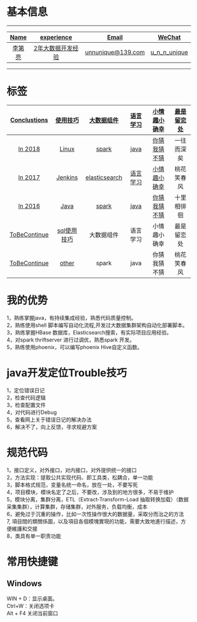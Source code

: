 # 基本信息  

---------------------------------------------------------------------  

|<a href="">Name</a>|<a href="">experience</a>|<a href="">Email</a>|<a href="">WeChat</a>|  
|:----:|:------:|:-----:|:-----:|  
|<a href="">李第亮</a>|<a href="">2年大数据开发经验<a>|<a href="">unnunique@139.com</a> |<a href="">u_n_n_unique</a> |  

---------------------------------------------------------------------  

# 标签

| <a href="">Conclustions</a> | <a href="">使用技巧</a> | <a href="">大数据组件</a> | <a href="">语言学习</a> | <a href="">小情趣小确幸</a> | <a href="">最是留恋处</a>  
|:------------:|:----------:|:---------:|:----------:|:----------:|:----------:|
| [In 2018](AADocs/conclusions-docs/In2018.md) | [Linux](AADocs/skill-docs/linux/index.md) | <a href="">spark</a>|<a href="">java</a> | <a href="">你猜我猜不猜</a> | 一往而深矣 |  
| [In 2017](AADocs/conclusions-docs/In2017.md) | [Jenkins](AADocs/skill-docs/jenkins/index.md) | [elasticsearch](AADocs/skill-docs/elasticsearch/index.md) | <a href="">语言学习</a> | <a href="">小情趣小确幸</a> | 桃花笑春风 |  
| [In 2016](AADocs/conclusions-docs/In2016.md) | [Java](AADocs/skill-docs/java/index.md) | <a href="">spark</a>|<a href="">java</a> | <a href="">你猜我猜不猜</a> | 十里相徘徊 |  
| [ToBeContinue]() | [sql使用技巧](AADocs/skill-docs/sql/index.md) | 大数据组件 | 语言学习 | 小情趣小确幸 | 最是留恋处 |  
| [ToBeContinue]() | [other]() | spark|java | 你猜我猜不猜 | 桃花笑春风 | 

# 我的优势
1，熟练掌握java，有持续集成经验，熟悉代码质量控制。  
2，熟练使用shell 脚本编写自动化流程,开发过大数据集群架构自动化部署脚本。  
3，熟练掌握HBase 数据库，Elasticsearch搜索，有实际项目应用经验。  
4，对spark thriftserver 进行过调优，熟悉spark 开发。  
5，熟练使用phoenix，可以编写phoenix Hive自定义函数。 
 

# java开发定位Trouble技巧
1，定位错误日记  
2，检查代码逻辑  
3，检查配置文件  
4，对代码进行Debug  
5，查看网上关于错误日记的解决办法  
6，解决不了，向上反馈，寻求规避方案  

# 规范代码
1，接口定义，对外接口，对内接口，对外提供统一的接口    
2，方法实现：提取公共实现代码、即工具类，松耦合，单一功能  
3，脚本格式规范，变量名统一命名，放在一处，不要写死  
4，项目模块，模块名定了之后，不要改，涉及到的地方很多，不易于维护  
5，模块分离，集群分离，ETL（Extract-Transform-Load 抽取转换加载）（数据采集集群），计算集群，存储集群，对外服务，负载均衡，成本  
6，避免过于沉重的操作，比如一次性操作很大的数据量，采取分而治之的方法  
7, 項目間的類關係圖，以及項目各個模塊實現的功能，需要大致地進行描述，方便維護和交接  
8，类具有单一职责功能  



# 常用快捷键
## Windows
WIN + D：显示桌面。  
Ctrl+W：关闭选项卡  
Alt + F4 关闭当前窗口  




